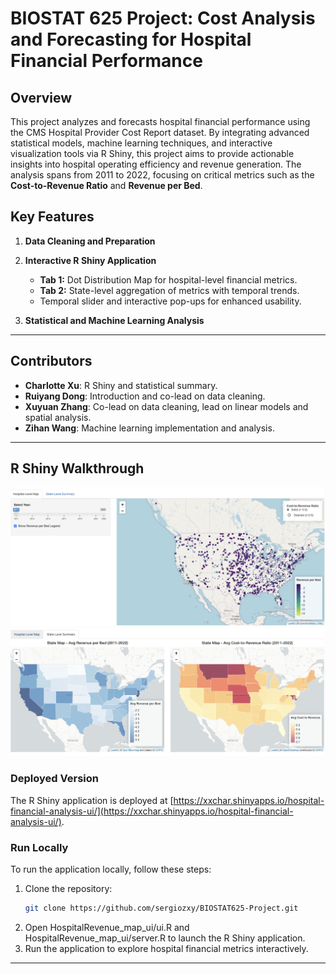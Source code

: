# BIOSTAT 625 Project: Cost Analysis and Forecasting for Hospital Financial Performance

## Overview

This project analyzes and forecasts hospital financial performance using the CMS Hospital Provider Cost Report dataset. By integrating advanced statistical models, machine learning techniques, and interactive visualization tools via R Shiny, this project aims to provide actionable insights into hospital operating efficiency and revenue generation. The analysis spans from 2011 to 2022, focusing on critical metrics such as the **Cost-to-Revenue Ratio** and **Revenue per Bed**.

## Key Features

1. **Data Cleaning and Preparation**

2. **Interactive R Shiny Application**
   - **Tab 1:** Dot Distribution Map for hospital-level financial metrics.
   - **Tab 2:** State-level aggregation of metrics with temporal trends.
   - Temporal slider and interactive pop-ups for enhanced usability.

3. **Statistical and Machine Learning Analysis**


---

## Contributors

- **Charlotte Xu**: R Shiny and statistical summary.
- **Ruiyang Dong**: Introduction and co-lead on data cleaning.
- **Xuyuan Zhang**: Co-lead on data cleaning, lead on linear models and spatial analysis.
- **Zihan Wang**: Machine learning implementation and analysis.

---

## R Shiny Walkthrough

![Shiny Tab 1 Preview](HospitalRevenue_map_ui/Shiny_t1.png)
![Shiny Tab 2 Preview](HospitalRevenue_map_ui/Shiny_t2.png)

### Deployed Version
The R Shiny application is deployed at [https://xxchar.shinyapps.io/hospital-financial-analysis-ui/](https://xxchar.shinyapps.io/hospital-financial-analysis-ui/).


### Run Locally
To run the application locally, follow these steps:
1. Clone the repository:
   ```bash
   git clone https://github.com/sergiozxy/BIOSTAT625-Project.git
   ```
2. Open HospitalRevenue_map_ui/ui.R and HospitalRevenue_map_ui/server.R to launch the R Shiny application.
3. Run the application to explore hospital financial metrics interactively.


---



   
  
